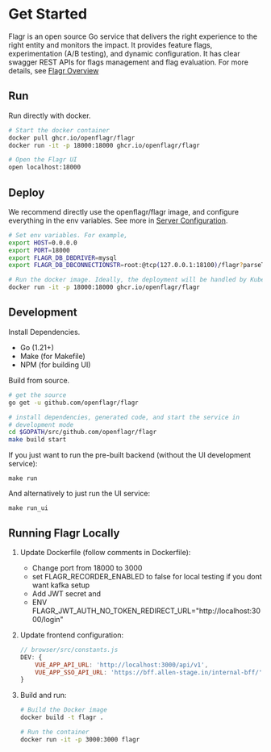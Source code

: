 # Get Started

Flagr is an open source Go service that delivers the right experience to the right entity and monitors the impact. It provides feature flags, experimentation (A/B testing), and dynamic configuration. It has clear swagger REST APIs for flags management and flag evaluation. For more details, see [Flagr Overview](flagr_overview)

## Run

Run directly with docker.

```bash
# Start the docker container
docker pull ghcr.io/openflagr/flagr
docker run -it -p 18000:18000 ghcr.io/openflagr/flagr

# Open the Flagr UI
open localhost:18000
```

## Deploy

We recommend directly use the openflagr/flagr image, and configure everything in the env variables. See more in [Server Configuration](flagr_env).

```bash
# Set env variables. For example,
export HOST=0.0.0.0
export PORT=18000
export FLAGR_DB_DBDRIVER=mysql
export FLAGR_DB_DBCONNECTIONSTR=root:@tcp(127.0.0.1:18100)/flagr?parseTime=true

# Run the docker image. Ideally, the deployment will be handled by Kubernetes or Mesos.
docker run -it -p 18000:18000 ghcr.io/openflagr/flagr
```

## Development

Install Dependencies.

- Go (1.21+)
- Make (for Makefile)
- NPM (for building UI)

Build from source.

```bash
# get the source
go get -u github.com/openflagr/flagr

# install dependencies, generated code, and start the service in
# development mode
cd $GOPATH/src/github.com/openflagr/flagr
make build start
```

If you just want to run the pre-built backend (without the UI development service):

```
make run
```

And alternatively to just run the UI service:

```
make run_ui
```

## Running Flagr Locally

1. Update Dockerfile (follow comments in Dockerfile):
   - Change port from 18000 to 3000
   - set FLAGR_RECORDER_ENABLED to false for local testing if you dont want kafka setup
   - Add JWT secret and 
   - ENV FLAGR_JWT_AUTH_NO_TOKEN_REDIRECT_URL="http://localhost:3000/login"

2. Update frontend configuration:
   ```javascript
   // browser/src/constants.js
   DEV: {
       VUE_APP_API_URL: 'http://localhost:3000/api/v1',
       VUE_APP_SSO_API_URL: 'https://bff.allen-stage.in/internal-bff/',
   }
   ```

3. Build and run:
   ```bash
   # Build the Docker image
   docker build -t flagr .

   # Run the container
   docker run -it -p 3000:3000 flagr
   ```